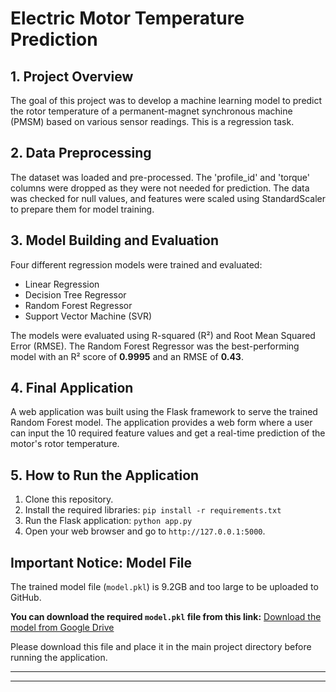 # Electric Motor Temperature Prediction

## 1. Project Overview
The goal of this project was to develop a machine learning model to predict the rotor temperature of a permanent-magnet synchronous machine (PMSM) based on various sensor readings. This is a regression task.

## 2. Data Preprocessing
The dataset was loaded and pre-processed. The 'profile_id' and 'torque' columns were dropped as they were not needed for prediction. The data was checked for null values, and features were scaled using StandardScaler to prepare them for model training.

## 3. Model Building and Evaluation
Four different regression models were trained and evaluated:
- Linear Regression
- Decision Tree Regressor
- Random Forest Regressor
- Support Vector Machine (SVR)

The models were evaluated using R-squared (R²) and Root Mean Squared Error (RMSE). The Random Forest Regressor was the best-performing model with an R² score of **0.9995** and an RMSE of **0.43**.

## 4. Final Application
A web application was built using the Flask framework to serve the trained Random Forest model. The application provides a web form where a user can input the 10 required feature values and get a real-time prediction of the motor's rotor temperature.

## 5. How to Run the Application
1. Clone this repository.
2. Install the required libraries: `pip install -r requirements.txt`
3. Run the Flask application: `python app.py`
4. Open your web browser and go to `http://127.0.0.1:5000`.

## Important Notice: Model File

The trained model file (`model.pkl`) is 9.2GB and too large to be uploaded to GitHub.

**You can download the required `model.pkl` file from this link:**
[Download the model from Google Drive](https://drive.google.com/file/d/1E7QE4DnfLTgDdPzRamQoTqvqIyuChIU9/view?usp=sharing)

Please download this file and place it in the main project directory before running the application.

---


---
